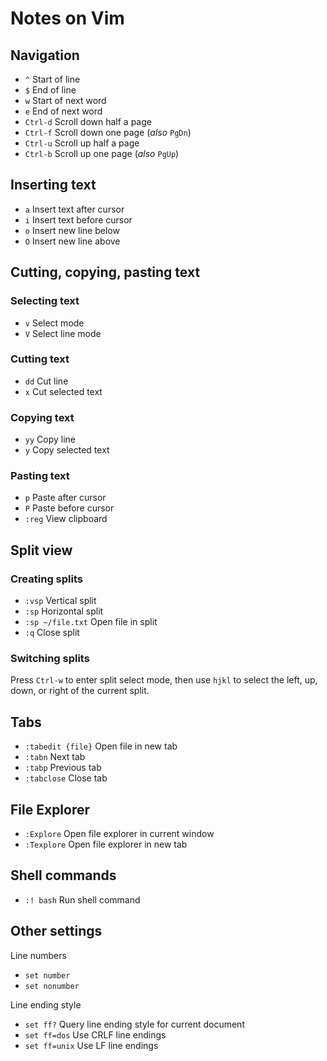 # Notes on Vim

## Navigation
*   `^` Start of line
*   `$` End of line
*   `w` Start of next word
*   `e` End of next word
*   `Ctrl-d` Scroll down half a page
*   `Ctrl-f` Scroll down one page (*also* `PgDn`)
*   `Ctrl-u` Scroll up half a page
*   `Ctrl-b` Scroll up one page (*also* `PgUp`)

## Inserting text
*   `a` Insert text after cursor
*   `i` Insert text before cursor
*   `o` Insert new line below
*   `O` Insert new line above

## Cutting, copying, pasting text
### Selecting text
*   `v` Select mode
*   `V` Select line mode

### Cutting text
*   `dd` Cut line
*   `x` Cut selected text

### Copying text
*   `yy` Copy line
*   `y` Copy selected text

### Pasting text
*   `p` Paste after cursor
*   `P` Paste before cursor
*   `:reg` View clipboard

## Split view
### Creating splits
*   `:vsp` Vertical split
*   `:sp` Horizontal split
*   `:sp ~/file.txt` Open file in split
*   `:q` Close split

### Switching splits
Press `Ctrl-w` to enter split select mode, then use `hjkl` to select the left,
up, down, or right of the current split.

## Tabs
*   `:tabedit {file}` Open file in new tab
*   `:tabn` Next tab
*   `:tabp` Previous tab
*   `:tabclose` Close tab

## File Explorer
*   `:Explore` Open file explorer in current window
*   `:Texplore` Open file explorer in new tab

## Shell commands
*   `:! bash` Run shell command 

## Other settings
Line numbers
* `set number`
* `set nonumber`

Line ending style
* `set ff?` Query line ending style for current document
* `set ff=dos` Use CRLF line endings
* `set ff=unix` Use LF line endings

